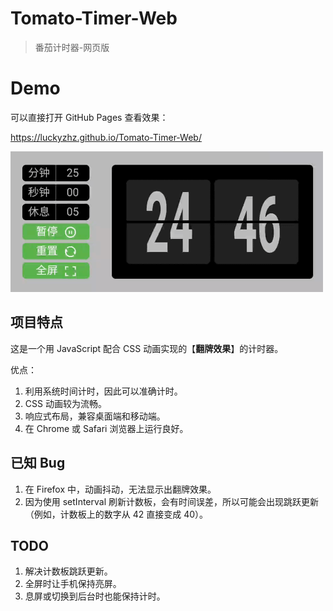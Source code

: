# Tomato-Timer-Web

> 番茄计时器-网页版

# Demo

可以直接打开 GitHub Pages 查看效果：

<https://luckyzhz.github.io/Tomato-Timer-Web/>

<img src="reference/timer-demo.gif" style="width:500px;">

## 项目特点

这是一个用 JavaScript 配合 CSS 动画实现的【**翻牌效果**】的计时器。

优点：

1. 利用系统时间计时，因此可以准确计时。
2. CSS 动画较为流畅。
3. 响应式布局，兼容桌面端和移动端。
4. 在 Chrome 或 Safari 浏览器上运行良好。

## 已知 Bug

1. 在 Firefox 中，动画抖动，无法显示出翻牌效果。
2. 因为使用 setInterval 刷新计数板，会有时间误差，所以可能会出现跳跃更新（例如，计数板上的数字从 42 直接变成 40）。

## TODO

1. 解决计数板跳跃更新。
2. 全屏时让手机保持亮屏。
3. 息屏或切换到后台时也能保持计时。